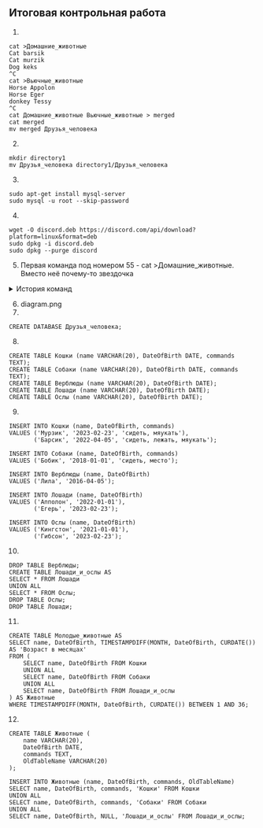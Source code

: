 ## Итоговая контрольная работа
1. 
```
cat >Домашние_животные
Cat barsik
Cat murzik
Dog keks
^C
cat >Вьючные_животные
Horse Appolon
Horse Eger
donkey Tessy
^C
cat Домашние_животные Вьючные_животные > merged
cat merged
mv merged Друзья_человека
```
2.
```
mkdir directory1
mv Друзья_человека directory1/Друзья_человека
```
3.
```
sudo apt-get install mysql-server
sudo mysql -u root --skip-password
```
4.
```
wget -O discord.deb https://discord.com/api/download?platform=linux&format=deb
sudo dpkg -i discord.deb
sudo dpkg --purge discord
```
5. Первая команда под номером 55 - cat >Домашние_животные. Вместо неё почему-то звездочка
<details>
    <summary>История команд</summary>

55*
   56  cat >Вьючные_животные

   57  cat Домашние_животные Вьючные_животные > merged

   58  echo merged

   59  cat merged

   60  mv merged Друзья_человека

   61  mkdir directory1

   62  mv Друзья_человека directory1/Друзья_человека

   63  history

   64  clear

   65  mysql

   66  sudo apt install mysql-client-core-8.0

   67  sudo mysql_secure_installation

   68  mysql -u root -p

   69  sudo apt-get update

   70  sudo apt-get install mysql-server

   71  sudo mysql_secure_installation

   72  mysql -u root

   73  mysql -u root -p

   74  mysql -u root --skip-password

   75  sudo mysql -u root --skip-password

   76  wget -O discord.deb https://www.google.com/url?sa=t&rct=j&q=&esrc=s&source=web&cd=&ved=2ahUKEwi8ici4kqSFAxW0JBAIHQeYA3YQFnoECA8QAQ&url=https%3A%2F%2Fdiscord.com%2Fapi%2Fdownload%3Fplatform%3Dlinux%26format%3Ddeb&usg=AOvVaw1iboVG4J1R8lMhAFmyjuac&opi=89978449

   77  clear

   78  dpkg -i discord.deb

   79  sudo dpkg -i discord.deb

   80  rm discord.deb

   81  wget -O discord.deb https://discord.com/api/download?platform=linux&format=deb

   82  sudo dpkg -i discord.deb

   83  dpkg -pruge discord

   84  dpkg -l

   85  clear

   86  dpkg -purge discord

   87  sudo dpkg --purge discord

   88  history

</details>

6. diagram.png
7. 
```
CREATE DATABASE Друзья_человека;
```
8. 
```
CREATE TABLE Кошки (name VARCHAR(20), DateOfBirth DATE, commands TEXT);
CREATE TABLE Собаки (name VARCHAR(20), DateOfBirth DATE, commands TEXT);
CREATE TABLE Верблюды (name VARCHAR(20), DateOfBirth DATE);
CREATE TABLE Лошади (name VARCHAR(20), DateOfBirth DATE);
CREATE TABLE Ослы (name VARCHAR(20), DateOfBirth DATE);
```
9.
```
INSERT INTO Кошки (name, DateOfBirth, commands)
VALUES ('Мурзик', '2023-02-23', 'сидеть, мяукать'),
       ('Барсик', '2022-04-05', 'сидеть, лежать, мяукать');

INSERT INTO Собаки (name, DateOfBirth, commands)
VALUES ('Бобик', '2018-01-01', 'сидеть, место');

INSERT INTO Верблюды (name, DateOfBirth)
VALUES ('Лила', '2016-04-05');

INSERT INTO Лошади (name, DateOfBirth)
VALUES ('Апполон', '2022-01-01'),
       ('Егерь', '2023-02-23');

INSERT INTO Ослы (name, DateOfBirth)
VALUES ('Кингстон', '2021-01-01'),
       ('Гибсон', '2023-02-23');
```
10.
```
DROP TABLE Верблюды;
CREATE TABLE Лошади_и_ослы AS 
SELECT * FROM Лошади
UNION ALL 
SELECT * FROM Ослы;
DROP TABLE Ослы;
DROP TABLE Лошади;
```
11.
```
CREATE TABLE Молодые_животные AS
SELECT name, DateOfBirth, TIMESTAMPDIFF(MONTH, DateOfBirth, CURDATE()) AS 'Возраст в месяцах'
FROM (
    SELECT name, DateOfBirth FROM Кошки
    UNION ALL
    SELECT name, DateOfBirth FROM Собаки
    UNION ALL
    SELECT name, DateOfBirth FROM Лошади_и_ослы
) AS Животные
WHERE TIMESTAMPDIFF(MONTH, DateOfBirth, CURDATE()) BETWEEN 1 AND 36;
```
12.
```
CREATE TABLE Животные (
    name VARCHAR(20),
    DateOfBirth DATE,
    commands TEXT,
    OldTableName VARCHAR(20)
);

INSERT INTO Животные (name, DateOfBirth, commands, OldTableName)
SELECT name, DateOfBirth, commands, 'Кошки' FROM Кошки
UNION ALL
SELECT name, DateOfBirth, commands, 'Собаки' FROM Собаки
UNION ALL
SELECT name, DateOfBirth, NULL, 'Лошади_и_ослы' FROM Лошади_и_ослы;
```